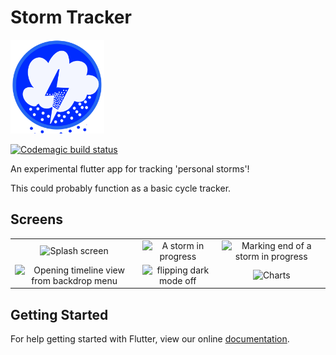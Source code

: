 # Storm Tracker
<img src="https://github.com/sanjul/storm-tracker/blob/master/assets/icons/appIcon.png" width="150" title="logo"/>

[![Codemagic build status](https://api.codemagic.io/apps/5ce82b289b46f50010d713f4/5ce82b289b46f50010d713f3/status_badge.svg)](https://codemagic.io/apps/5ce82b289b46f50010d713f4/5ce82b289b46f50010d713f3/latest_build)

An experimental flutter app for tracking 'personal storms'!

This could probably function as a basic cycle tracker.

## Screens
<div style="text-align: center">
  <table>
    <tr>
      <td style="text-align: center">
        <img src="https://i.imgflip.com/34cna7.gif" width="200" title="Splash screen"/>
      </td>
      <td style="text-align: center">
        <img src="https://i.imgflip.com/34co60.gif" width="200" title="A storm in progress"/>
      </td>
      <td style="text-align: center">
        <img src="https://i.imgflip.com/34codq.gif" width="200" title="Marking end of a storm in progress"/>
      </td>
    </tr>
    <tr>
      <td style="text-align: center">
        <img src="https://i.imgflip.com/34coil.gif" width="200" title="Opening timeline view from backdrop menu"/>
      </td>
      <td style="text-align: center">
        <img src="https://i.imgflip.com/34cop8.gif" width="200" title="flipping dark mode off"/>
      </td>
      <td style="text-align: center">
        <img src="https://i.imgflip.com/34coti.gif" width="200" title="Charts"/>
      </td>
    </tr>
   </table>
</div>


## Getting Started

For help getting started with Flutter, view our online
[documentation](https://flutter.io/).
